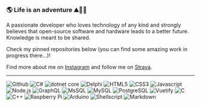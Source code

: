 ### :earth_americas: Life is an adventure :mountain::biking_man:

A passionate developer who loves technology of any kind and strongly believes that open-source software and hardware leads to a better future. Knowledge is meant to be shared.

Check my pinned repositories below (you can find some amazing work in progress there...)!

Find more about me on [Instagram](https://www.instagram.com/juliannojungle/) and follow me on [Strava](https://www.strava.com/athletes/julianno).

---
![Github](https://img.shields.io/static/v1?logo=github&message=Github&label=%E2%80%8C&color=181717)
![C#](https://img.shields.io/static/v1?logo=csharp&message=C%23&label=%E2%80%8C&color=purple)
![dotnet core](https://img.shields.io/static/v1?logo=visualstudiocode&message=dotnet%20core&label=%E2%80%8C&color=blue)
![Delphi](https://img.shields.io/static/v1?logo=delphi&message=Delphi&label=%E2%80%8C&color=EE1F35)
![HTML5](https://img.shields.io/static/v1?logo=html5&message=HTML5&label=%E2%80%8C&color=orange&logoColor=orange)
![CSS3](https://img.shields.io/static/v1?logo=css3&message=CSS3&label=%E2%80%8C&color=1572B6)
![Javascript](https://img.shields.io/static/v1?logo=javascript&message=Javascript&label=%E2%80%8C&color=ffff00&logoColor=ffff00)
![Node.js](https://img.shields.io/static/v1?logo=nodedotjs&message=Node.js&label=%E2%80%8C&color=brightgreen&logoColor=brightgreen)
![GraphQL](https://img.shields.io/static/v1?logo=graphql&message=GraphQL&label=%E2%80%8C&color=E10098)
![MsSQL](https://img.shields.io/static/v1?logo=microsoftsqlserver&message=MsSQL&label=%E2%80%8C&color=CC2927&logoColor=ffffff)
![MySQL](https://img.shields.io/static/v1?logo=mysql&message=MySQL&label=%E2%80%8C&color=4479A1&logoColor=ffffff)
![PostgreSQL](https://img.shields.io/static/v1?logo=postgresql&message=PostgreSQL&label=%E2%80%8C&color=4169E1&logoColor=ffffff)
![Vuetify](https://img.shields.io/static/v1?logo=vuetify&message=Vuetify&label=%E2%80%8C&color=65C2F7&logoColor=ffffff)
![C](https://img.shields.io/static/v1?logo=c&message=C&label=%E2%80%8C&color=A8B9CC)
![C++](https://img.shields.io/static/v1?logo=cplusplus&message=C%2b%2b&label=%E2%80%8C&color=lightgray)
![Raspberry Pi](https://img.shields.io/static/v1?logo=raspberrypi&message=Raspberry%20Pi&label=%E2%80%8C&color=FC054F&logoColor=ffffff)
![Arduino](https://img.shields.io/static/v1?logo=arduino&message=Arduino&label=%E2%80%8C&color=00979D&logoColor=ffffff)
![Shellscript](https://img.shields.io/static/v1?logo=gnubash&message=Shellscript&label=%E2%80%8C&color=ebeae8&logoColor=ffffff)
![Markdown](https://img.shields.io/static/v1?logo=markdown&message=Markdown&label=%E2%80%8C&color=000000)

<!--
**juliannojungle/juliannojungle** is a ✨ _special_ ✨ repository because its `README.md` (this file) appears on your GitHub profile.

Here are some ideas to get you started:

- 🔭 I’m currently working on ...
- 🌱 I’m currently learning ...
- 👯 I’m looking to collaborate on ...
- 🤔 I’m looking for help with ...
- 💬 Ask me about ...
- 📫 How to reach me: ...
- 😄 Pronouns: ...
- ⚡ Fun fact: ...
-->
